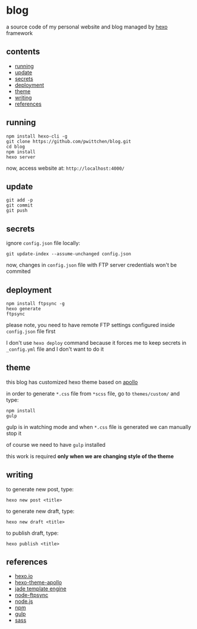 blog
====
a source code of my personal website and blog managed by [hexo](https://hexo.io/) framework

contents
--------
- [running](#running)
- [update](#running)
- [secrets](#secrets)
- [deployment](#deployment)
- [theme](#theme)
- [writing](#writing)
- [references](#references)

running
-------

```
npm install hexo-cli -g
git clone https://github.com/pwittchen/blog.git
cd blog
npm install
hexo server
```

now, access website at: `http://localhost:4000/`

update
------

```
git add -p
git commit
git push
```

secrets
-------

ignore `config.json` file locally:

```
git update-index --assume-unchanged config.json
```

now, changes in `config.json` file with FTP server credentials won't be commited

deployment
----------

```
npm install ftpsync -g
hexo generate
ftpsync
```

please note, you need to have remote FTP settings configured inside `config.json` file first

I don't use `hexo deploy` command because it forces me to keep secrets in `_config.yml` file and I don't want to do it

theme
-----

this blog has customized hexo theme based on [apollo](https://github.com/pinggod/hexo-theme-apollo)

in order to generate `*.css` file from `*scss` file, go to `themes/custom/` and type:

```
npm install
gulp
```

gulp is in watching mode and when `*.css` file is generated we can manually stop it

of course we need to have `gulp` installed

this work is required **only when we are changing style of the theme**

writing
-------

to generate new post, type:

```
hexo new post <title>
```

to generate new draft, type:

```
hexo new draft <title>
```

to publish draft, type:

```
hexo publish <title>
```

references
----------
- [hexo.io](https://hexo.io/)
- [hexo-theme-apollo](https://github.com/pinggod/hexo-theme-apollo)
- [jade template engine](http://jade-lang.com/)
- [node-ftpsync](https://github.com/evanplaice/node-ftpsync)
- [node.js](https://nodejs.org/)
- [npm](https://www.npmjs.com/)
- [gulp](https://gulpjs.com/)
- [sass](https://sass-lang.com/)
